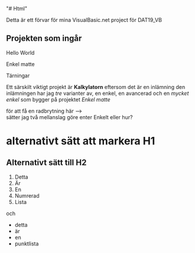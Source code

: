 "# Html"

Detta är ett förvar för mina VisualBasic.net project för DAT19_VB

## Projekten som ingår

Hello World

Enkel matte

Tärningar 

Ett särskilt viktigt projekt är **Kalkylatorn** eftersom det är en inlämning
den inlämningen har jag _tre_ varianter av, en enkel, en avancerad
och en _mycket enkel_ som bygger på projektet *Enkel matte*

för att få en radbrytning här -->  
sätter jag två mellanslag göre enter
Enkelt eller hur?

alternativt sätt att markera H1
===============================

Alternativt sätt till H2
------------------------
1. Detta
2. Är 
3. En
4. Numrerad
5. Lista

och 

* detta 
* är
* en
* punktlista
